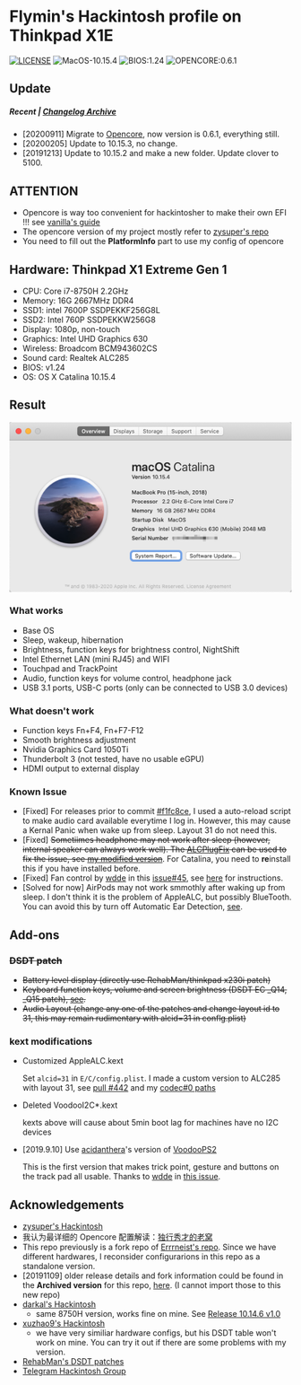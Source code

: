 # Flymin's Hackintosh profile on Thinkpad X1E

[![LICENSE](https://img.shields.io/badge/LICENSE-Anti%20996-blue.svg)](https://github.com/996icu/996.ICU/blob/master/LICENSE) ![MacOS-10.15.4](https://img.shields.io/badge/MacOS-10.15.4-orange) ![BIOS:1.24](https://img.shields.io/badge/BIOS-1.24-brightgreen) ![OPENCORE:0.6.1](https://img.shields.io/badge/OPENCORE-0.6.1-yellow)

## Update

##### Recent | [Changelog Archive](https://github.com/flymin/Hackintosh-Thinkpad-X1-Extreme/blob/master/UPDATES.md)

- [20200911] Migrate to [Opencore](https://github.com/acidanthera/OpenCorePkg), now version is 0.6.1, everything still.
- [20200205] Update to 10.15.3, no change.
- [20191213] Update to 10.15.2 and make a new folder. Update clover to 5100.

## ATTENTION

- Opencore is way too convenient for hackintosher to make their own EFI !!! see [vanilla's guide](https://khronokernel-2.gitbook.io/opencore-vanilla-desktop-guide/)
- The opencore version of my project mostly refer to [zysuper's repo](https://github.com/zysuper/Thinkpad-X1-extreme-EFI)
- You need to fill out the **PlatformInfo** part to use my config of opencore

## Hardware: Thinkpad X1 Extreme Gen 1

- CPU: Core i7-8750H 2.2GHz
- Memory: 16G 2667MHz DDR4
- SSD1: intel 7600P SSDPEKKF256G8L
- SSD2: Intel 760P  SSDPEKKW256G8
- Display: 1080p, non-touch
- Graphics: Intel UHD Graphics 630
- Wireless: Broadcom BCM943602CS
- Sound card: Realtek ALC285
- BIOS: v1.24
- OS: OS X Catalina 10.15.4

## Result

<img align="middle" src="IMG/catalina.png" alt="Overview" />

### What works

- Base OS
- Sleep, wakeup, hibernation
- Brightness, function keys for brightness control, NightShift
- Intel Ethernet LAN (mini RJ45) and WIFI
- Touchpad and TrackPoint
- Audio, function keys for volume control, headphone jack
- USB 3.1 ports, USB-C ports (only can be connected to USB 3.0 devices)

### What doesn't work

- Function keys Fn+F4, Fn+F7-F12
- Smooth brightness adjustment
- Nvidia Graphics Card 1050Ti
- Thunderbolt 3 (not tested, have no usable eGPU)
- HDMI output to external display

### Known Issue

- [Fixed] For releases prior to commit [#f1fc8ce](https://github.com/flymin/Hackintosh-Thinkpad-X1-Extreme/commit/f1fc8ce9e9c6eed0708d520e2a6d5e2b6abba95e), I used a auto-reload script to make audio card available everytime I log in. However, this may cause a Kernal Panic when wake up from sleep. Layout 31 do not need this.
- [Fixed] ~~Sometiimes headphone may not work after sleep (however, internal speaker can always work well). The [ALCPlugFix](https://github.com/goodwin/ALCPlugFix) can be used to fix the issue, see [my modified version](https://github.com/flymin/HackintoshTools-Thinkpad-X1E/tree/master/ALCPlugFix)~~. For Catalina, you need to **re**install this if you have installed before.
- [Fixed] Fan control by [wdde](https://github.com/wdde) in this [issue#45](https://github.com/Errrneist/Hackintosh-Thinkpad-X1-Extreme/issues/45), see [here](https://github.com/flymin/HackintoshTools-Thinkpad-X1E#fan-control) for instructions.
- [Solved for now] AirPods may not work smmothly after waking up from sleep. I don't think it is the problem of AppleALC,  but possibly BlueTooth. You can avoid this by turn off Automatic Ear Detection, [see](https://github.com/flymin/Hackintosh-Thinkpad-X1-Extreme/blob/master/IMG/airpods.png).

## Add-ons

### ~~DSDT patch~~

- ~~Battery level display (directly use RehabMan/thinkpad x230i patch)~~
- ~~Keyboard function keys, volume and screen brightness (DSDT EC _Q14, _Q15 patch), [see](https://github.com/zysuper/Thinkpad-X1-extreme-EFI/issues/18#issuecomment-502606377).~~
- ~~Audio Layout (change any one of the patches and change layout id to 31, this may remain rudimentary with alcid=31 in conflg.plist)~~

### kext modifications

- Customized AppleALC.kext

  Set `alcid=31` in `E/C/config.plist`. I made a custom version to ALC285 with layout 31, see [pull #442](https://github.com/acidanthera/AppleALC/pull/442) and my [codec#0 paths](https://github.com/flymin/Hackintosh-Thinkpad-X1-Extreme/blob/master/IMG/codec%230.svg)
  
- Deleted VoodooI2C*.kext

  kexts above will cause about 5min boot lag for machines have no I2C devices
  
- [2019.9.10] Use [acidanthera](https://github.com/acidanthera?type=source)'s version of [VoodooPS2](https://github.com/acidanthera/VoodooPS2)

  This is the first version that makes trick point, gesture and buttons on the track pad all usable. Thanks to [wdde](https://github.com/wdde) in [this issue](https://github.com/Errrneist/Hackintosh-Thinkpad-X1-Extreme/issues/40#issuecomment-529308480).

## Acknowledgements

- [zysuper's Hackintosh](https://github.com/zysuper/Thinkpad-X1-extreme-EFI)
- 我认为最详细的 Opencore 配置解读：[独行秀才的老窝](https://shuiyunxc.gitee.io/)
- This repo previously is a fork repo of [Errrneist's repo](https://github.com/Errrneist/Hackintosh-Thinkpad-X1-Extreme). Since we have different hardwares, I reconsider configurarions in this repo as a standalone version.
- [20191109] older release details and fork information could be found in the **Archived version** for this repo, [here](https://github.com/flymin/Hackintosh-Thinkpad-X1-Extreme_fork/releases). (I cannot import those to this new repo)
- [darkal's Hackintosh](https://github.com/darkal/Hackintosh-Thinkpad-X1-Extreme)
  - same 8750H version, works fine on mine. See [Release 10.14.6 v1.0](https://github.com/flymin/Hackintosh-Thinkpad-X1-Extreme/releases/tag/v10.14.6.1.0)
- [xuzhao9's Hackintosh](https://github.com/xuzhao9/ThinkPad-X1E-Hackintosh)
  - we have very similiar hardware configs, but his DSDT table won't work on mine. You can try it out if there are some problems with my version. 
- [RehabMan's DSDT patches](https://github.com/RehabMan/Laptop-DSDT-Patch)
- [Telegram Hackintosh Group](https://t.me/joinchat/FSuP2UI4ALt1uIVmQ5E6lg)
